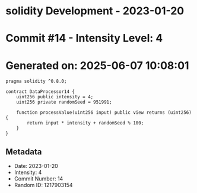 ﻿# solidity Development - 2023-01-20
# Commit #14 - Intensity Level: 4
# Generated on: 2025-06-07 10:08:01
```solidity
pragma solidity ^0.8.0;

contract DataProcessor14 {
    uint256 public intensity = 4;
    uint256 private randomSeed = 951991;

    function processValue(uint256 input) public view returns (uint256) {
        return input * intensity + randomSeed % 100;
    }
}
```
## Metadata
- Date: 2023-01-20
- Intensity: 4
- Commit Number: 14
- Random ID: 1217903154
